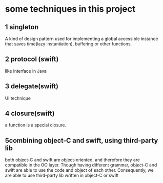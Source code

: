 
# some techniques in this project
## 1 singleton
A kind of design pattern used for implementing a global accessible instance that saves time(lazy instantiation), buffering or other functions.

## 2 protocol (swift)
like interface in Java

## 3 delegate(swift)
UI technique

## 4 closure(swift)
a function is a special closure.

## 5combining object-C and swift, using third-party lib
both object-C and swift are object-oriented, and therefore they are compatible in the OO layer. Though having different grammar, object-C and swift are able to use the code and object of each other. Consequently, we are able to use third-party lib written in object-C or swift






